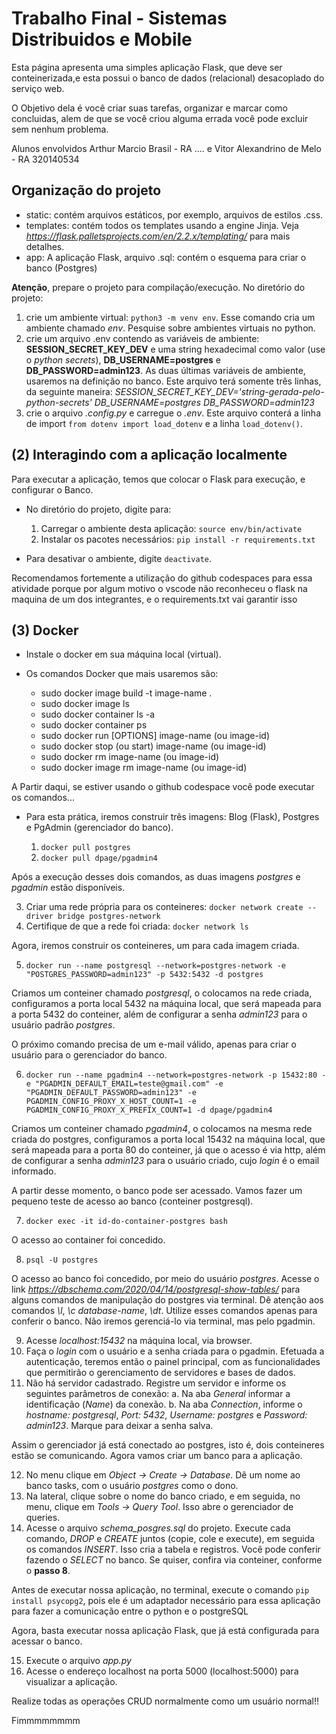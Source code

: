 # Trabalho Final - Sistemas Distribuidos e Mobile

Esta página apresenta uma simples aplicação Flask, que deve ser conteinerizada,e esta possui o banco de dados (relacional) desacoplado do serviço web.

O Objetivo dela é você criar suas tarefas, organizar e marcar como concluidas, alem de que se você criou alguma errada você pode excluir sem nenhum problema.

Alunos envolvidos Arthur Marcio Brasil - RA .... e Vitor Alexandrino de Melo - RA 320140534


## Organização do projeto

* static: contém arquivos estáticos, por exemplo, arquivos de estilos .css.
* templates: contém todos os templates usando a engine Jinja. Veja *https://flask.palletsprojects.com/en/2.2.x/templating/* para mais detalhes.
* app: A aplicação Flask, arquivo .sql: contém o esquema para criar o banco (Postgres)


**Atenção**, prepare o projeto para compilação/execução. No diretório do projeto:

1. crie um ambiente virtual: `python3 -m venv env`. Esse comando cria um ambiente chamado *env*. Pesquise sobre ambientes virtuais no python.
2. crie um arquivo .env contendo as variáveis de ambiente: **SESSION_SECRET_KEY_DEV** e uma string hexadecimal como valor (use o *python secrets*), **DB_USERNAME=postgres** e **DB_PASSWORD=admin123**. As duas últimas variáveis de ambiente, usaremos na definição no banco. Este arquivo terá somente três linhas, da seguinte maneira: *SESSION_SECRET_KEY_DEV='string-gerada-pelo-python-secrets'*
*DB_USERNAME=postgres*
*DB_PASSWORD=admin123*
3. crie o arquivo *.config.py* e carregue o *.env*. Este arquivo conterá a linha de import `from dotenv import load_dotenv` e a linha `load_dotenv()`.

## (2) Interagindo com a aplicação localmente

Para executar a aplicação, temos que colocar o Flask para execução, e configurar o Banco.

- No diretório do projeto, digite para:
   1. Carregar o ambiente desta aplicação: `source env/bin/activate`
   2. Instalar os pacotes necessários: `pip install -r requirements.txt`

- Para desativar o ambiente, digite `deactivate`.

Recomendamos fortemente a utilização do github codespaces para essa atividade porque por algum motivo o vscode não reconheceu o flask na maquina de um dos integrantes, e o requirements.txt vai garantir isso

## (3) Docker

- Instale o docker em sua máquina local (virtual). 

- Os comandos Docker que mais usaremos são:
   - sudo docker image build -t image-name .
   - sudo docker image ls
   - sudo docker container ls -a
   - sudo docker container ps
   - sudo docker run [OPTIONS] image-name (ou image-id)
   - sudo docker stop (ou start) image-name (ou image-id)
   - sudo docker rm image-name (ou image-id)
   - sudo docker image rm image-name (ou image-id)

A Partir daqui, se estiver usando o github codespace você pode executar os comandos...

- Para esta prática, iremos construir três imagens: Blog (Flask), Postgres e PgAdmin (gerenciador do banco).

   1. `docker pull postgres`
   2. `docker pull dpage/pgadmin4`

Após a execução desses dois comandos, as duas imagens *postgres* e *pgadmin* estão disponíveis. 

   3. Criar uma rede própria para os conteineres: `docker network create --driver bridge postgres-network`
   4. Certifique de que a rede foi criada: `docker network ls`

Agora, iremos construir os conteineres, um para cada imagem criada.

   5. `docker run --name postgresql --network=postgres-network -e "POSTGRES_PASSWORD=admin123" -p 5432:5432 -d postgres`

Criamos um conteiner chamado *postgresql*, o colocamos na rede criada, configuramos a porta local 5432 na máquina local, que será mapeada para a porta 5432 do conteiner, além de configurar a senha *admin123* para o usuário padrão *postgres*.

O próximo comando precisa de um e-mail válido, apenas para criar o usuário para o gerenciador do banco.

   6. `docker run --name pgadmin4 --network=postgres-network -p 15432:80 -e "PGADMIN_DEFAULT_EMAIL=teste@gmail.com" -e "PGADMIN_DEFAULT_PASSWORD=admin123" -e PGADMIN_CONFIG_PROXY_X_HOST_COUNT=1 -e PGADMIN_CONFIG_PROXY_X_PREFIX_COUNT=1 -d dpage/pgadmin4`

Criamos um conteiner chamado *pgadmin4*, o colocamos na mesma rede criada do postgres, configuramos a porta local 15432 na máquina local, que será mapeada para a porta 80 do conteiner, já que o acesso é via http, além de configurar a senha *admin123* para o usuário criado, cujo *login* é o email informado.

A partir desse momento, o banco pode ser acessado. Vamos fazer um pequeno teste de acesso ao banco (conteiner postgresql).

   7. `docker exec -it id-do-container-postgres bash`

O acesso ao container foi concedido.

   8. `psql -U postgres`

O acesso ao banco foi concedido, por meio do usuário *postgres*. Acesse o link *https://dbschema.com/2020/04/14/postgresql-show-tables/* para alguns comandos de manipulação do postgres via terminal. Dê atenção aos comandos *\l*, *\c database-name*, *\dt*. Utilize esses comandos apenas para conferir o banco. Não iremos gerenciá-lo via terminal, mas pelo pgadmin. 

   9. Acesse *localhost:15432* na máquina local, via browser.
   10. Faça o *login* com o usuário e a senha criada para o pgadmin. Efetuada a autenticação, teremos então o painel principal, com as funcionalidades que permitirão o gerenciamento de servidores e bases de dados.
   11. Não há servidor cadastrado. Registre um servidor e informe os seguintes parâmetros de conexão: 
      a. Na aba *General* informar a identificação (*Name*) da conexão.
      b. Na aba *Connection*, informe o *hostname: postgresql*, *Port: 5432*, *Username: postgres* e *Password: admin123*. Marque para deixar a senha salva.

Assim o gerenciador já está conectado ao postgres, isto é, dois conteineres estão se comunicando. Agora vamos criar um banco para a aplicação.

   12. No menu clique em *Object -> Create -> Database*. Dê um nome ao banco tasks, com o usuário *postgres* como o dono.
   13. Na lateral, clique sobre o nome do banco criado, e em seguida, no menu, clique em *Tools -> Query Tool*. Isso abre o gerenciador de queries.
   14. Acesse o arquivo *schema_posgres.sql* do projeto. Execute cada comando, *DROP* e *CREATE* juntos (copie, cole e execute), em seguida os comandos *INSERT*. Isso cria a tabela e registros. Você pode conferir fazendo o *SELECT* no banco. Se quiser, confira via conteiner, conforme o **passo 8**.

Antes de executar nossa aplicação, no terminal, execute o comando `pip install psycopg2`, pois ele é um adaptador necessário para essa aplicação para fazer a comunicação entre o python e o postgreSQL

Agora, basta executar nossa aplicação Flask, que já está configurada para acessar o banco. 

   15. Execute o arquivo *app.py*
   16. Acesse o endereço localhost na porta 5000 (localhost:5000) para visualizar a aplicação.

Realize todas as operações CRUD normalmente como um usuário normal!!

Fimmmmmmmm
